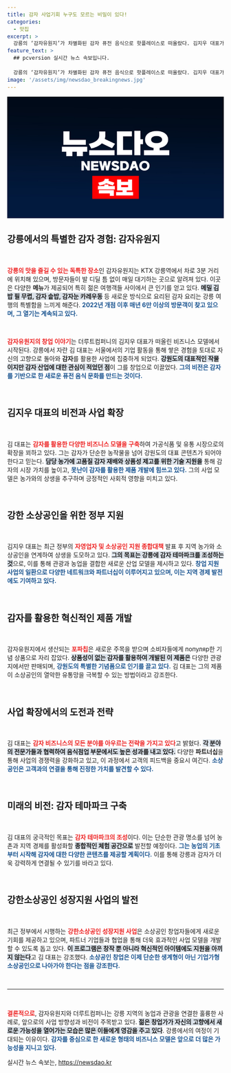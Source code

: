 ```yaml
---
title: 감자 사업기회 누구도 모르는 비밀이 있다!
categories:
  - 맛집
excerpt: >
  강릉의 ‘감자유원지’가 차별화된 감자 퓨전 음식으로 핫플레이스로 떠올랐다. 김지우 대표가 이끄는 더루트컴퍼니는 감자 밸류체인 구축으로 지역 농가와 상생, 감자 테마파크를 꿈꾸고 있다. 
feature_text: >
  ## pcversion 실시간 뉴스 속보입니다.

  강릉의 ‘감자유원지’가 차별화된 감자 퓨전 음식으로 핫플레이스로 떠올랐다. 김지우 대표가 이끄는 더루트컴퍼니는 감자 밸류체인 구축으로 지역 농가와 상생, 감자 테마파크를 꿈꾸고 있다. 
image: '/assets/img/newsdao_breakingnews.jpg'
---
```


<p><img src="/assets/img/newsdao_breakingnews.jpg" alt="pcversion 속보" /></p>

<h2 data-ke-size="size26">강릉에서의 특별한 감자 경험: 감자유원지</h2>

<p data-ke-size="size16">&nbsp;</p>

<p><b><span style="color: #ee2323;">강릉의 맛을 즐길 수 있는 독특한 장소</span></b>인 감자유원지는 KTX 강릉역에서 차로 3분 거리에 위치해 있으며, 방문자들이 발 디딜 틈 없이 매일 대기하는 곳으로 알려져 있다. 이곳은 다양한 <b>메뉴</b>가 제공되어 특히 젊은 여행객들 사이에서 큰 인기를 얻고 있다. <b><span style="background-color: #21538527;">메밀 김밥 필 무렵, 감자 솥밥, 감자눈 카레우동</span></b> 등 새로운 방식으로 요리된 감자 요리는 강릉 여행의 특별함을 느끼게 해준다. <b><span style="color: #1a5490;">2022년 개점 이후 매년 6만 이상의 방문객이 찾고 있으며, 그 열기는 계속되고 있다.</span></b></p>

<p data-ke-size="size16">&nbsp;</p>

<p><b><span style="color: #ee2323;">감자유원지의 창업 이야기</span></b>는 더루트컴퍼니의 김지우 대표가 떠올린 비즈니스 모델에서 시작된다. 강릉에서 자란 김 대표는 서울에서의 기업 활동을 통해 쌓은 경험을 토대로 자신의 고향으로 돌아와 <b>감자</b>를 활용한 사업에 집중하게 되었다. <b><span style="background-color: #21538527;">강원도의 대표적인 작물이지만 감자 산업에 대한 관심이 적었던 점</span></b>이 그를 창업으로 이끌었다. <b><span style="color: #1a5490;">그의 비전은 감자를 기반으로 한 새로운 퓨전 음식 문화를 만드는 것이다.</span></b></p>

<p data-ke-size="size16">&nbsp;</p>

<h2 data-ke-size="size26">김지우 대표의 비전과 사업 확장</h2>

<p data-ke-size="size16">&nbsp;</p>

<p>김 대표는 <b><span style="color: #ee2323;">감자를 활용한 다양한 비즈니스 모델을 구축</span></b>하여 가공식품 및 유통 시장으로의 확장을 꾀하고 있다. 그는 감자가 단순한 농작물을 넘어 강원도의 대표 콘텐츠가 되어야 한다고 믿는다. <b><span style="background-color: #21538527;">담당 농가에 고품질 감자 재배와 상품성 제고를 위한 기술 지원을</span></b> 통해 감자의 시장 가치를 높이고, <b><span style="color: #1a5490;">못난이 감자를 활용한 제품 개발에 힘쓰고 있다.</span></b> 그의 사업 모델은 농가와의 상생을 추구하며 긍정적인 사회적 영향을 미치고 있다.</p>

<p data-ke-size="size16">&nbsp;</p>

<h2 data-ke-size="size26">강한 소상공인을 위한 정부 지원</h2>

<p data-ke-size="size16">&nbsp;</p>

<p>김지우 대표는 최근 정부의 <b><span style="color: #ee2323;">자영업자 및 소상공인 지원 종합대책</span></b> 발표 후 지역 농가와 소상공인을 연계하여 상생을 도모하고 있다. <b><span style="background-color: #21538527;">그의 목표는 강릉에 감자 테마파크를 조성하는 것</span></b>으로, 이를 통해 관광과 농업을 결합한 새로운 산업 모델을 제시하고 있다. <b><span style="color: #1a5490;">창업 지원 사업의 일환으로 다양한 네트워크와 파트너십이 이루어지고 있으며, 이는 지역 경제 발전에도 기여하고 있다.</span></b></p>

<p data-ke-size="size16">&nbsp;</p>

<h2 data-ke-size="size26">감자를 활용한 혁신적인 제품 개발</h2>

<p data-ke-size="size16">&nbsp;</p>

<p>감자유원지에서 생산되는 <b><span style="color: #ee2323;">포파칩</span></b>은 새로운 주목을 받으며 소비자들에게 популяр한 기념 상품으로 자리 잡았다. <b><span style="background-color: #21538527;">상품성이 없는 감자를 활용하여 개발된 이 제품은</span></b> 다양한 관광지에서만 판매되며, <b><span style="color: #1a5490;">강원도의 특별한 기념품으로 인기를 끌고 있다.</span></b> 김 대표는 그의 제품이 소상공인의 열악한 유통망을 극복할 수 있는 방법이라고 강조한다.</p>

<p data-ke-size="size16">&nbsp;</p>

<h2 data-ke-size="size26">사업 확장에서의 도전과 전략</h2>

<p data-ke-size="size16">&nbsp;</p>

<p>김 대표는 <b><span style="color: #ee2323;">감자 비즈니스의 모든 분야를 아우르는 전략을 가지고 있다</span></b>고 밝혔다. <b><span style="background-color: #21538527;">각 분야의 전문가들과 협력하여 음식점업 부문에서도 높은 성과를 내고 있다.</span></b> 다양한 <b>파트너십</b>을 통해 사업의 경쟁력을 강화하고 있고, 이 과정에서 고객의 피드백을 중요시 여긴다. <b><span style="color: #1a5490;">소상공인은 고객과의 연결을 통해 진정한 가치를 발견할 수 있다.</span></b></p>

<p data-ke-size="size16">&nbsp;</p>

<h2 data-ke-size="size26">미래의 비전: 감자 테마파크 구축</h2>

<p data-ke-size="size16">&nbsp;</p>

<p>김 대표의 궁극적인 목표는 <b><span style="color: #ee2323;">감자 테마파크의 조성</span></b>이다. 이는 단순한 관광 명소를 넘어 농촌과 지역 경제를 활성화할 <b><span style="background-color: #21538527;">종합적인 체험 공간으로</span></b> 발전할 예정이다. <b><span style="color: #1a5490;">그는 농업의 기초부터 시작해 감자에 대한 다양한 콘텐츠를 제공할 계획이다.</span></b> 이를 통해 강릉과 감자가 더욱 강력하게 연결될 수 있기를 바라고 있다.</p>

<p data-ke-size="size16">&nbsp;</p>

<h2 data-ke-size="size26">강한소상공인 성장지원 사업의 발전</h2>

<p data-ke-size="size16">&nbsp;</p>

<p>최근 정부에서 시행하는 <b><span style="color: #ee2323;">강한소상공인 성장지원 사업</span></b>은 소상공인 창업자들에게 새로운 기회를 제공하고 있으며, 파트너 기업들과 협업을 통해 더욱 효과적인 사업 모델을 개발할 수 있도록 돕고 있다. <b><span style="background-color: #21538527;">이 프로그램은 창작 뿐 아니라 혁신적인 아이템에도 지원을 아끼지 않는다</span></b>고 김 대표는 강조했다. <b><span style="color: #1a5490;">소상공인 창업은 이제 단순한 생계형이 아닌 기업가형 소상공인으로 나아가야 한다는 점을 강조한다.</span></b></p>

<p data-ke-size="size16">&nbsp;</p> 

<hr>

<p data-ke-size="size16">&nbsp;</p>

<p><b><span style="color: #ee2323;">결론적으로</span></b>, 감자유원지와 더루트컴퍼니는 강릉 지역의 농업과 관광을 연결한 훌륭한 사례로, 앞으로의 사업 방향성과 비전이 주목받고 있다. <b><span style="background-color: #21538527;">젊은 창업가가 자신의 고향에서 새로운 가능성을 열어가는 모습은 많은 이들에게 영감을 주고 있다</span></b>. 강릉에서의 여정이 기대되는 이유이다. <b><span style="color: #1a5490;">감자를 중심으로 한 새로운 형태의 비즈니스 모델은 앞으로 더 많은 가능성을 지니고 있다.</span></b></p>
실시간 뉴스 속보는, <a href="https://newsdao.kr" rel="dofollow">https://newsdao.kr</a>


